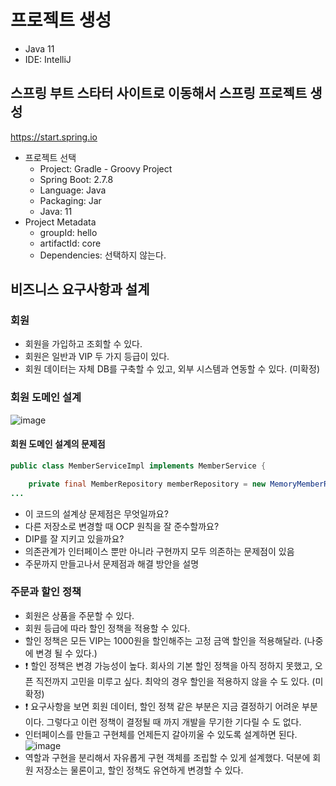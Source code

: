 # 프로젝트 생성
* Java 11
* IDE: IntelliJ

## 스프링 부트 스타터 사이트로 이동해서 스프링 프로젝트 생성
https://start.spring.io
* 프로젝트 선택
  * Project: Gradle - Groovy Project
  * Spring Boot: 2.7.8
  * Language: Java
  * Packaging: Jar
  * Java: 11
* Project Metadata
  * groupId: hello
  * artifactId: core
  * Dependencies: 선택하지 않는다.
  
## 비즈니스 요구사항과 설계

### 회원
* 회원을 가입하고 조회할 수 있다.
* 회원은 일반과 VIP 두 가지 등급이 있다.
* 회원 데이터는 자체 DB를 구축할 수 있고, 외부 시스템과 연동할 수 있다. (미확정)

### 회원 도메인 설계
![image](https://user-images.githubusercontent.com/39439576/219914448-c9fe251c-0d51-4fd4-9acd-a1d634753ad5.png)
#### 회원 도메인 설계의 문제점
``` java
public class MemberServiceImpl implements MemberService {

    private final MemberRepository memberRepository = new MemoryMemberRepository();
...
```
* 이 코드의 설계상 문제점은 무엇일까요?
* 다른 저장소로 변경할 때 OCP 원칙을 잘 준수할까요?
* DIP를 잘 지키고 있을까요?
* 의존관계가 인터페이스 뿐만 아니라 구현까지 모두 의존하는 문제점이 있음
* 주문까지 만들고나서 문제점과 해결 방안을 설명

### 주문과 할인 정책
* 회원은 상품을 주문할 수 있다.
* 회원 등급에 따라 할인 정책을 적용할 수 있다.
* 할인 정책은 모든 VIP는 1000원을 할인해주는 고정 금액 할인을 적용해달라. (나중에 변경 될 수 있다.)
* ❗ 할인 정책은 변경 가능성이 높다. 회사의 기본 할인 정책을 아직 정하지 못했고, 오픈 직전까지 고민을 미루고 싶다. 최악의 경우 할인을 적용하지 않을 수 도 있다. (미확정)
* ❗ 요구사항을 보면 회원 데이터, 할인 정책 같은 부분은 지금 결정하기 어려운 부분이다. 그렇다고 이런 정책이 결정될 때 까지 개발을 무기한 기다릴 수 도 없다.
* 인터페이스를 만들고 구현체를 언제든지 갈아끼울 수 있도록 설계하면 된다.
![image](https://user-images.githubusercontent.com/39439576/219915351-b8b869d7-e69a-407f-8994-96345688cf51.png)
* 역할과 구현을 분리해서 자유롭게 구현 객체를 조립할 수 있게 설계했다. 덕분에 회원 저장소는 물론이고, 할인 정책도 유연하게 변경할 수 있다.
